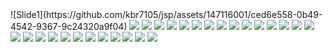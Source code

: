 <Resource auth="Container" driverClassName="oracle.jdbc.OracleDriver" maxIdle="10" maxTotal="20" maxWaitMillis="-1" name="jdbc/myoracle" password="tiger" type="javax.sql.DataSource" url="jdbc:oracle:thin:@192.168.0.32:1521:xe" username="scott"/>
![Slide1](https://github.com/kbr7105/jsp/assets/147116001/ced6e558-0b49-4542-9367-9c24320a9f04)


<img src="readme/Slide1.jpg"/>
<img src="readme/Slide2.jpg"/>
<img src="readme/Slide3.jpg"/>
<img src="readme/Slide4.jpg"/>
<img src="readme/Slide5.jpg"/>
<img src="readme/Slide6.jpg"/>
<img src="readme/Slide7.jpg"/>
<img src="readme/Slide8.jpg"/>
<img src="readme/Slide9.jpg"/>
<img src="readme/Slide10.jpg"/>
<img src="readme/Slide11.jpg"/>
<img src="readme/Slide12.jpg"/>
<img src="readme/Slide13.jpg"/>
<img src="readme/Slide14.jpg"/>
<img src="readme/Slide15.jpg"/>
<img src="readme/Slide16.jpg"/>
<img src="readme/Slide17.jpg"/>
<img src="readme/Slide18.jpg"/>
<img src="readme/Slide19.jpg"/>
<img src="readme/Slide20.jpg"/>
<img src="readme/Slide21.jpg"/>
<img src="readme/Slide22.jpg"/>
<img src="readme/Slide23.jpg"/>
<img src="readme/Slide24.jpg"/>
<img src="readme/Slide25.jpg"/>
<img src="readme/Slide26.jpg"/>
<img src="readme/Slide27.jpg"/>
